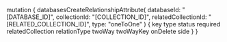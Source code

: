 mutation {
    databasesCreateRelationshipAttribute(
        databaseId: "[DATABASE_ID]",
        collectionId: "[COLLECTION_ID]",
        relatedCollectionId: "[RELATED_COLLECTION_ID]",
        type: "oneToOne"
    ) {
        key
        type
        status
        required
        relatedCollection
        relationType
        twoWay
        twoWayKey
        onDelete
        side
    }
}
